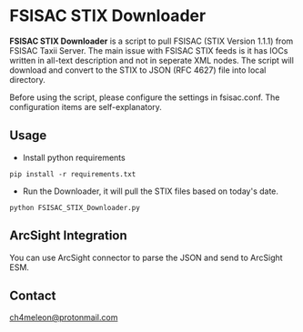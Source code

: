 # FSISAC STIX Downloader

__FSISAC STIX Downloader__ is a script to pull FSISAC (STIX Version 1.1.1) from FSISAC Taxii Server. The main issue with FSISAC STIX feeds is it has IOCs written in all-text description and not in seperate XML nodes. The script will download and convert to the STIX to JSON (RFC 4627) file into local directory.

Before using the script, please configure the settings in fsisac.conf. The configuration items are self-explanatory.

## Usage
* Install python requirements
```
pip install -r requirements.txt
```

* Run the Downloader, it will pull the STIX files based on today's date.
```
python FSISAC_STIX_Downloader.py
```
## ArcSight Integration
You can use ArcSight connector to parse the JSON and send to ArcSight ESM.

## Contact
ch4meleon@protonmail.com

